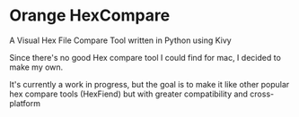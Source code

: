 # Orange HexCompare
A Visual Hex File Compare Tool written in Python using Kivy

Since there's no good Hex compare tool I could find for mac, I decided to make my own.

It's currently a work in progress, but the goal is to make it like other popular hex compare tools (HexFiend) but with
greater compatibility and cross-platform
